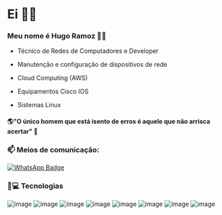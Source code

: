 # Ei 👋🏻

### Meu nome é Hugo Ramoz 🧑🏻

- Técnico de Redes de Computadores e Developer
-  Manutenção e configuração de dispositivos de rede
 - Cloud Computing (AWS)

- Equipamentos Cisco IOS   
 - Sistemas Linux

#### 🌎"O único homem que está isento de erros é aquele que não arrisca acertar" 🧠


### 📫 Meios de comunicação:


[![WhatsApp Badge](https://img.shields.io/badge/WhatsApp-25D366?style=for-the-badge&logo=whatsapp&logoColor=white&link=https://api.whatsapp.com/send?phone=5511982815374)](https://api.whatsapp.com/send?phone=5511982815374)




  
### 🚀💻 Tecnologias
  
 ![image](https://user-images.githubusercontent.com/78046279/124008175-85f89900-d9b2-11eb-84a0-af6596378c34.png)
![image](https://user-images.githubusercontent.com/78046279/126395578-828e97d3-05f4-4865-9647-3a4cb05c152f.png)
![image](https://user-images.githubusercontent.com/78046279/126395601-e59ee0ac-e33d-4cb7-86e6-147794a8dc0b.png)
![image](https://user-images.githubusercontent.com/78046279/126395744-c6eecdfe-7b47-423e-b8df-34d008816523.png)
![image](https://user-images.githubusercontent.com/78046279/128557679-39abc14c-28bd-4c0b-985d-6c52fa1f155a.png)
![image](https://user-images.githubusercontent.com/78046279/126395766-47c98fa3-8ab9-4c73-b95e-cf9bd83234a4.png)
![image](https://user-images.githubusercontent.com/78046279/126395862-2cdeefb9-b4cd-4747-bafc-5f467c8eee46.png)
![image](https://user-images.githubusercontent.com/78046279/126396254-16fb3c0c-823d-45dd-9659-cc6f2d4c66ab.png)






<!---
hramoz99/hramoz99 is a ✨ special ✨ repository because its `README.md` (this file) appears on your GitHub profile.
You can click the Preview link to take a look at your changes.
--->
